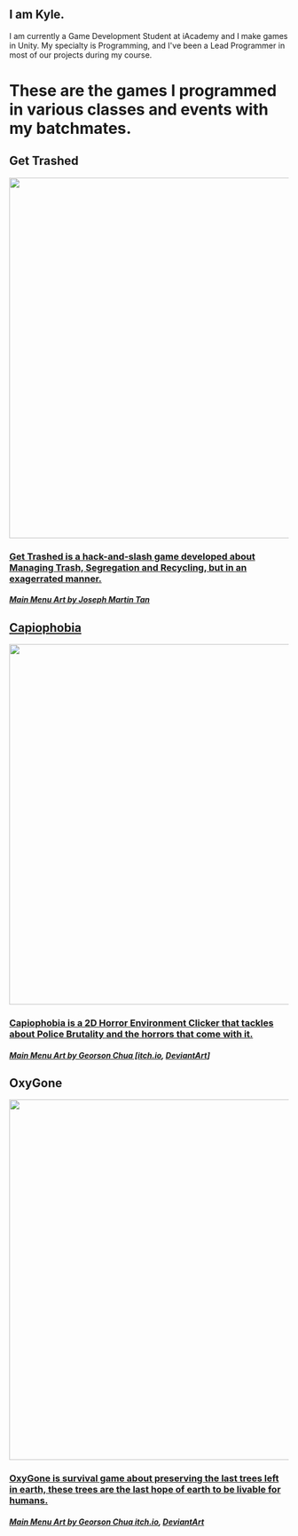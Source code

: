 ## I am Kyle.
I am currently a Game Development Student at iAcademy and I make games in Unity.
My specialty is Programming, and I've been a Lead Programmer in most of our projects during my course.

# These are the games I programmed in various classes and events with my batchmates.

## Get Trashed
<a href="https://drive.google.com/uc?export=view&id=1XpQpvtOXZy7moALUf4lxbLCJ7x08KS_q"><img src="https://drive.google.com/uc?export=view&id=1XpQpvtOXZy7moALUf4lxbLCJ7x08KS_q" style="width: 650px">
### Get Trashed is a hack-and-slash game developed about Managing Trash, Segregation and Recycling, but in an exagerrated manner.
##### Main Menu Art by Joseph Martin Tan

## Capiophobia
<a href="https://drive.google.com/uc?export=view&id=1hVwufwTA60WV_pbfpubOUauGIf0ji8_-"><img src="https://drive.google.com/uc?export=view&id=1hVwufwTA60WV_pbfpubOUauGIf0ji8_-" style="width: 650px">
### Capiophobia is a 2D Horror Environment Clicker that tackles about Police Brutality and the horrors that come with it.
##### Main Menu Art by Georson Chua [[itch.io](https://zerogeorson.itch.io/), [DeviantArt](https://www.deviantart.com/zerogeorson)]

## OxyGone
<a href="https://drive.google.com/uc?export=view&id=1LFw1AljNlJi60ygo9l2bV_BcW4LR543e>"><img src="https://drive.google.com/uc?export=view&id=1LFw1AljNlJi60ygo9l2bV_BcW4LR543e" style="width: 650px">
### OxyGone is survival game about preserving the last trees left in earth, these trees are the last hope of earth to be livable for humans.
##### Main Menu Art by Georson Chua [itch.io](https://zerogeorson.itch.io/), [DeviantArt](https://www.deviantart.com/zerogeorson)
